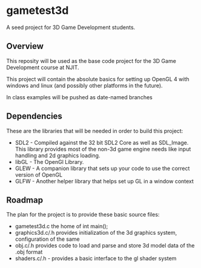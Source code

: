 # gametest3d
A seed project for 3D Game Development students.

## Overview
This reposity will be used as the base code project for the 3D Game Development course at NJIT.

This project will contain the absolute basics for setting up OpenGL 4 with windows and linux (and possibly other platforms in the future).

In class examples will be pushed as date-named branches

## Dependencies
These are the libraries that will be needed in order to build this project:
 * SDL2 - Compiled against the 32 bit SDL2 Core as well as SDL_Image.  This library provides most of the non-3d game engine needs like input handling and 2d graphics loading.
 * libGL - The OpenGl Library.
 * GLEW - A companion library that sets up your code to use the correct version of OpenGL
 * GLFW - Another helper library that helps set up GL in a window context

## Roadmap
The plan for the project is to provide these basic source files:
 * gametest3d.c the home of int main();
 * graphics3d.c/.h provides initialization of the 3d graphics system, configuration of the same
 * obj.c/.h provides code to load and parse and store 3d model data of the .obj format
 * shaders.c/.h - provides a basic interface to the gl shader system

